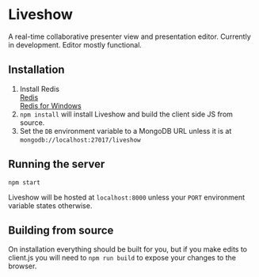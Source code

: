# Liveshow

A real-time collaborative presenter view and presentation editor. Currently in development. Editor mostly functional.



## Installation

1. Install Redis  
  [Redis](http://redis.io)  
  [Redis for Windows](https://github.com/MSOpenTech/redis)
2. `npm install` will install Liveshow and build the client side JS from source.
3. Set the `DB` environment variable to a MongoDB URL unless it is at `mongodb://localhost:27017/liveshow`

## Running the server

`npm start`

Liveshow will be hosted at `localhost:8000` unless your `PORT` environment variable states otherwise.

## Building from source

On installation everything should be built for you, but if you make edits to client.js you will need to `npm run build` to expose your changes to the browser.
